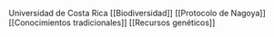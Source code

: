 Universidad de Costa Rica
[[Biodiversidad]] [[Protocolo de Nagoya]] [[Conocimientos tradicionales]] [[Recursos genéticos]]
